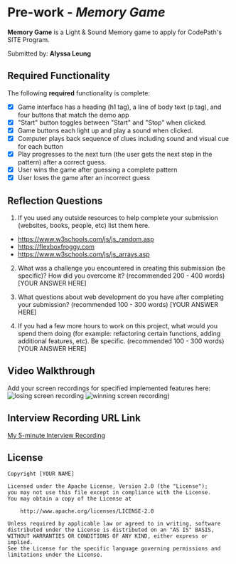 # Pre-work - *Memory Game*

**Memory Game** is a Light & Sound Memory game to apply for CodePath's SITE Program. 

Submitted by: **Alyssa Leung**


## Required Functionality

The following **required** functionality is complete:

* [x] Game interface has a heading (h1 tag), a line of body text (p tag), and four buttons that match the demo app
* [x] "Start" button toggles between "Start" and "Stop" when clicked. 
* [x] Game buttons each light up and play a sound when clicked. 
* [x] Computer plays back sequence of clues including sound and visual cue for each button
* [x] Play progresses to the next turn (the user gets the next step in the pattern) after a correct guess. 
* [x] User wins the game after guessing a complete pattern
* [x] User loses the game after an incorrect guess

## Reflection Questions
1. If you used any outside resources to help complete your submission (websites, books, people, etc) list them here. 
- https://www.w3schools.com/js/js_random.asp
- https://flexboxfroggy.com
- https://www.w3schools.com/js/js_arrays.asp

2. What was a challenge you encountered in creating this submission (be specific)? How did you overcome it? (recommended 200 - 400 words) 
[YOUR ANSWER HERE]

3. What questions about web development do you have after completing your submission? (recommended 100 - 300 words) 
[YOUR ANSWER HERE]

4. If you had a few more hours to work on this project, what would you spend them doing (for example: refactoring certain functions, adding additional features, etc). Be specific. (recommended 100 - 300 words) 
[YOUR ANSWER HERE]

## Video Walkthrough 

Add your screen recordings for specified implemented features here:
![losing screen recording]([recording1-link-here]([https://www.loom.com/share/e556cd0866504d5e947b1fe0536bce93?sid=55b7c6e0-8fb8-4988-a6e3-45ed2066f5cc](https://www.loom.com/share/f1496bca22c149e4a9505c376e05e682?sid=ec0df78f-c67c-49c2-8544-0ed590883574)))
![winning screen recording]([linkhere](https://www.loom.com/share/f61cf43dee444e6eb88b7a336efb9cfb?sid=15d1cc8e-f961-403f-bf65-17e1ba2c84f5)))

## Interview Recording URL Link

[My 5-minute Interview Recording](your-url-link-here)


## License

    Copyright [YOUR NAME]

    Licensed under the Apache License, Version 2.0 (the "License");
    you may not use this file except in compliance with the License.
    You may obtain a copy of the License at

        http://www.apache.org/licenses/LICENSE-2.0

    Unless required by applicable law or agreed to in writing, software
    distributed under the License is distributed on an "AS IS" BASIS,
    WITHOUT WARRANTIES OR CONDITIONS OF ANY KIND, either express or implied.
    See the License for the specific language governing permissions and
    limitations under the License.
